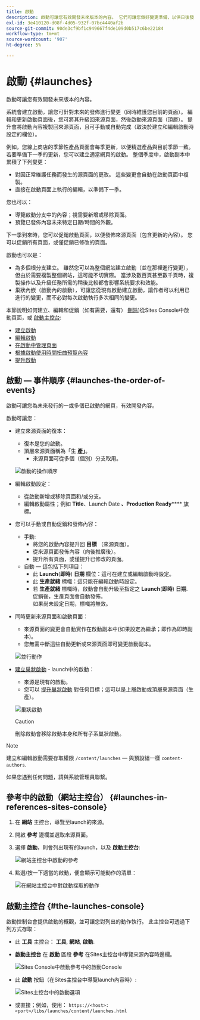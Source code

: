 ```yaml
---
title: 啟動
description: 啟動可讓您有效開發未來版本的內容。 它們可讓您做好變更準備，以供日後發佈，同時維護您目前的頁面
exl-id: 3e410120-d08f-4d05-932f-07bc4440af2b
source-git-commit: 90de3cf9bf1c949667f4de109d0b517c6be22184
workflow-type: tm+mt
source-wordcount: '907'
ht-degree: 5%

---
```


# 啟動 {#launches}

啟動可讓您有效開發未來版本的內容。

系統會建立啟動，讓您可針對未來的發佈進行變更（同時維護您目前的頁面）。 編輯和更新啟動頁面後，您可將其升級回來源頁面，然後啟動來源頁面（頂層）。 提升會將啟動內容複製回來源頁面，且可手動或自動完成（取決於建立和編輯啟動時設定的欄位）。

例如，您線上商店的季節性產品頁面會每季更新，以便精選產品與目前季節一致。 若要準備下一季的更新，您可以建立適當網頁的啟動。 整個季度中，啟動副本中累積了下列變更：

* 對因正常維護任務而發生的源頁面的更改。 這些變更會自動在啟動頁面中複製。
* 直接在啟動頁面上執行的編輯，以準備下一季。

您也可以：

* 導覽啟動分支中的內容；視需要新增或移除頁面。
* 預覽已發佈內容未來特定日期/時間的外觀。

下一季到來時，您可以促銷啟動頁面，以便發佈來源頁面（包含更新的內容）。 您可以促銷所有頁面，或僅促銷已修改的頁面。

啟動也可以是：

* 為多個根分支建立。 雖然您可以為整個網站建立啟動（並在那裡進行變更），但由於需要複製整個網站，這可能不切實際。 當涉及數百頁甚至數千頁時，複製操作以及升級任務所需的稍後比較都會影響系統要求和效能。
* 巢狀內嵌（啟動內的啟動），可讓您從現有啟動建立啟動，讓作者可以利用已進行的變更，而不必對每次啟動執行多次相同的變更。

本節說明如何建立、編輯和促銷（如有需要，還有） [刪除](/help/sites-cloud/authoring/launches/creating.md#deleting-a-launch))從Sites Console中啟動頁面，或 [啟動主控台](#the-launches-console):

* [建立啟動 ](/help/sites-cloud/authoring/launches/creating.md)
* [編輯啟動](/help/sites-cloud/authoring/launches/editing.md)
* [在啟動中管理頁面](/help/sites-cloud/authoring/launches/managing-pages.md)
* [根據啟動使用時間扭曲預覽內容](/help/sites-cloud/authoring/launches/preview.md)
* [提升啟動](/help/sites-cloud/authoring/launches/promoting.md)

## 啟動 — 事件順序 {#launches-the-order-of-events}

啟動可讓您為未來發行的一或多個已啟動的網頁，有效開發內容。

啟動可讓您：

* 建立來源頁面的復本：
   * 復本是您的啟動。
   * 頂層來源頁面稱為「生 **產」**。
      * 來源頁面可從多個（個別）分支取用。

   ![啟動的操作順序](/help/sites-cloud/authoring/assets/launches-order.png)

* 編輯啟動設定：
   * 從啟動新增或移除頁面和/或分支。
   * 編輯啟動屬性；例如 **Title**、Launch Date **、Production Ready****** 旗標。
* 您可以手動或自動促銷和發佈內容：
   * 手動:
      * 將您的啟動內容提升回 **目標** （來源頁面）。
      * 從來源頁面發佈內容（向後推廣後）。
      * 提升所有頁面，或僅提升已修改的頁面。
   * 自動 — 這包括下列項目：
      * 此 **Launch**(**即時**) **日期** 欄位：這可在建立或編輯啟動時設定。
      * 此 **生產就緒** 標幟：這只能在編輯啟動時設定。
      * 若 **生產就緒** 標幟時，啟動會自動升級至指定之 **Launch**(**即時**) **日期**. 促銷後，生產頁面會自動發佈。\
         如果尚未設定日期，標幟將無效。
* 同時更新來源頁面和啟動頁面：
   * 來源頁面的變更會自動實作在啟動副本中(如果設定為繼承；即作為即時副本)。
   * 您無需中斷這些自動更新或來源頁面即可變更啟動副本。

   ![並行動作](/help/sites-cloud/authoring/assets/launches-parallel.png)

* [建立巢狀啟動](/help/sites-cloud/authoring/launches/creating.md#creating-a-nested-launch) - launch中的啟動：
   * 來源是現有的啟動。
   * 您可以 [提升巢狀啟動](/help/sites-cloud/authoring/launches/promoting.md#promoting-a-nested-launch) 對任何目標；這可以是上層啟動或頂層來源頁面（生產）。

   ![巢狀啟動](/help/sites-cloud/authoring/assets/launches-nested.png)

   >[!CAUTION]
   >
   >刪除啟動會移除啟動本身和所有子系巢狀啟動。

>[!NOTE]
>
>建立和編輯啟動需要存取權限 `/content/launches`  — 與預設組一樣 `content-authors`.
>
>如果您遇到任何問題，請與系統管理員聯繫。

## 參考中的啟動（網站主控台） {#launches-in-references-sites-console}

1. 在 **網站** 主控台，導覽至launch的來源。
1. 開啟 **參考** 邊欄並選取來源頁面。
1. 選擇 **啟動**，則會列出現有的launch，以及 **啟動主控台**:

   ![網站主控台中啟動的參考](/help/sites-cloud/authoring/assets/launches-references.png)

1. 點選/按一下適當的啟動，便會顯示可能動作的清單：

   ![在網站主控台中對啟動採取的動作](/help/sites-cloud/authoring/assets/launches-references-actions.png)

## 啟動主控台 {#the-launches-console}

啟動控制台會提供啟動的概觀，並可讓您對列出的動作執行。 此主控台可透過下列方式存取：

* 此 **工具** 主控台： **工具**, **網站**, **啟動**.

* **啟動主控台** 在 **啟動** 區段 **參考** 在Sites主控台中導覽來源內容時邊欄。

   ![Sites Console中啟動參考中的啟動Console](/help/sites-cloud/authoring/assets/launches-references.png)

* 此 **啟動** 按鈕（在Sites主控台中導覽launch內容時）:

   ![Sites主控台中的啟動選項](/help/sites-cloud/authoring/assets/launches-console-navigate-launch-content.png)

* 或直接；例如，使用：
   `https://<host>:<port>/libs/launches/content/launches.html`
